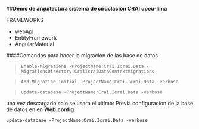 ##**Demo de arquitectura sistema de ciruclacion CRAI upeu-lima**

FRAMEWORKS
- webApi
- EntityFramework
- AngularMaterial

####Comandos para hacer la migracion de las base de datos

> `Enable-Migrations -ProjectName:Crai.Icrai.Data -MigrationsDirectory:CraiIcraiDataContextMigrations`

> `Add-Migration Initial -ProjectName:Crai.Icrai.Data -verbose`

> `update-database -ProjectName:Crai.Icrai.Data -verbose`

una vez descargado solo se usara el ultimo: Previa configuracion de la base de datos en en **Web.config**

`update-database -ProjectName:Crai.Icrai.Data -verbose`
